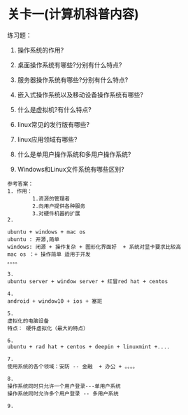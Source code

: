 # 关卡一\(计算机科普内容\)

练习题：

1. 操作系统的作用?

2. 桌面操作系统有哪些?分别有什么特点?

3. 服务器操作系统有哪些?分别有什么特点?

4. 嵌入式操作系统以及移动设备操作系统有哪些?

5. 什么是虚拟机?有什么特点?

6. linux常见的发行版有哪些?

7. linux应用领域有哪些?

8. 什么是单用户操作系统和多用户操作系统?

9. Windows和Linux文件系统有哪些区别?

```
参考答案：
1. 作用：
        1.资源的管理者
        2.向用户提供各种服务
        3.对硬件机器的扩展
2. 

ubuntu + windows + mac os 
ubuntu : 开源,简单
windows: 闭源 + 操作复杂 + 图形化界面好  + 系统对显卡要求比较高
mac os ：+ 操作简单 适用于开发
。。。。

3.
ubuntu server + window server + 红冒red hat + centos

4. 
android + window10 + ios + 塞班

5. 
虚拟化的电脑设备 
特点： 硬件虚拟化（最大的特点）

6. 
ubuntu + rad hat + centos + deepin + linuxmint +....

7. 
使用系统的各个领域：安防 -- 金融  + 办公 + 。。。。

8.
操作系统同时只允许一个用户登录---单用户系统
操作系统同时允许多个用户登录 -- 多用户系统

9.

```



